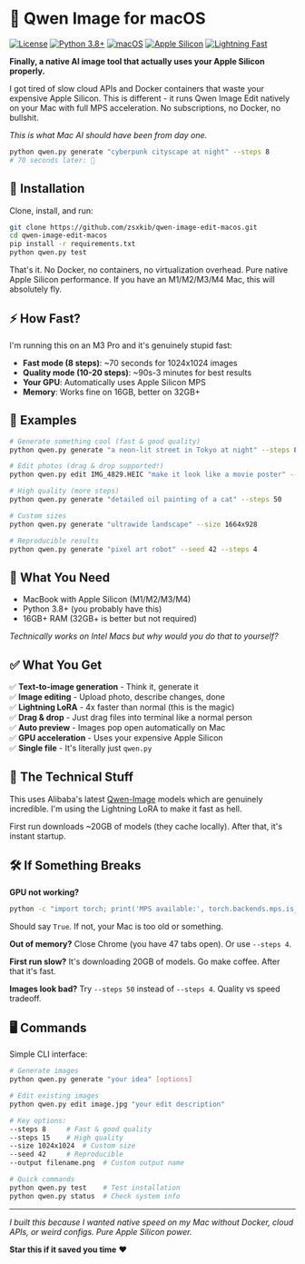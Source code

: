# 🎨 Qwen Image for macOS

[![License](https://img.shields.io/badge/License-Apache%202.0-blue.svg)](LICENSE)
[![Python 3.8+](https://img.shields.io/badge/Python-3.8%2B-blue.svg)](https://www.python.org/downloads/)
[![macOS](https://img.shields.io/badge/Platform-macOS-lightgrey.svg)](https://www.apple.com/macos/)
[![Apple Silicon](https://img.shields.io/badge/Apple%20Silicon-Optimized-green.svg)](https://support.apple.com/en-us/HT211814)
[![Lightning Fast](https://img.shields.io/badge/Lightning%20LoRA-4x%20Faster-brightgreen.svg)](#how-fast)

**Finally, a native AI image tool that actually uses your Apple Silicon properly.**

I got tired of slow cloud APIs and Docker containers that waste your expensive Apple Silicon. This is different - it runs Qwen Image Edit natively on your Mac with full MPS acceleration. No subscriptions, no Docker, no bullshit.

*This is what Mac AI should have been from day one.*

```bash
python qwen.py generate "cyberpunk cityscape at night" --steps 8
# 70 seconds later: 🤯
```

## 🚀 Installation

Clone, install, and run:

```bash
git clone https://github.com/zsxkib/qwen-image-edit-macos.git
cd qwen-image-edit-macos
pip install -r requirements.txt
python qwen.py test
```

That's it. No Docker, no containers, no virtualization overhead. Pure native Apple Silicon performance. If you have an M1/M2/M3/M4 Mac, this will absolutely fly.

## ⚡ How Fast?

I'm running this on an M3 Pro and it's genuinely stupid fast:

- **Fast mode (8 steps)**: ~70 seconds for 1024x1024 images
- **Quality mode (10-20 steps)**: ~90s-3 minutes for best results
- **Your GPU**: Automatically uses Apple Silicon MPS
- **Memory**: Works fine on 16GB, better on 32GB+

## 🎯 Examples

```bash
# Generate something cool (fast & good quality)
python qwen.py generate "a neon-lit street in Tokyo at night" --steps 8

# Edit photos (drag & drop supported!)
python qwen.py edit IMG_4829.HEIC "make it look like a movie poster" --steps 8

# High quality (more steps)
python qwen.py generate "detailed oil painting of a cat" --steps 50

# Custom sizes
python qwen.py generate "ultrawide landscape" --size 1664x928

# Reproducible results
python qwen.py generate "pixel art robot" --seed 42 --steps 4
```

## 🧰 What You Need

- MacBook with Apple Silicon (M1/M2/M3/M4)
- Python 3.8+ (you probably have this)
- 16GB+ RAM (32GB+ is better but not required)

*Technically works on Intel Macs but why would you do that to yourself?*

## ✅ What You Get

✅ **Text-to-image generation** - Think it, generate it  
✅ **Image editing** - Upload photo, describe changes, done  
✅ **Lightning LoRA** - 4x faster than normal (this is the magic)  
✅ **Drag & drop** - Just drag files into terminal like a normal person  
✅ **Auto preview** - Images pop open automatically on Mac  
✅ **GPU acceleration** - Uses your expensive Apple Silicon  
✅ **Single file** - It's literally just `qwen.py`  

## 🔧 The Technical Stuff

This uses Alibaba's latest [Qwen-Image](https://huggingface.co/Qwen/Qwen-Image) models which are genuinely incredible. I'm using the Lightning LoRA to make it fast as hell.

First run downloads ~20GB of models (they cache locally). After that, it's instant startup.

## 🛠️ If Something Breaks

**GPU not working?**
```bash
python -c "import torch; print('MPS available:', torch.backends.mps.is_available())"
```
Should say `True`. If not, your Mac is too old or something.

**Out of memory?** Close Chrome (you have 47 tabs open). Or use `--steps 4`.

**First run slow?** It's downloading 20GB of models. Go make coffee. After that it's fast.

**Images look bad?** Try `--steps 50` instead of `--steps 4`. Quality vs speed tradeoff.

## 🖥️ Commands

Simple CLI interface:

```bash
# Generate images
python qwen.py generate "your idea" [options]

# Edit existing images
python qwen.py edit image.jpg "your edit description"

# Key options:
--steps 8     # Fast & good quality  
--steps 15    # High quality
--size 1024x1024  # Custom size
--seed 42     # Reproducible
--output filename.png  # Custom output name

# Quick commands
python qwen.py test    # Test installation
python qwen.py status  # Check system info
```

---

*I built this because I wanted native speed on my Mac without Docker, cloud APIs, or weird configs. Pure Apple Silicon power.*

**Star this if it saved you time** ❤️
